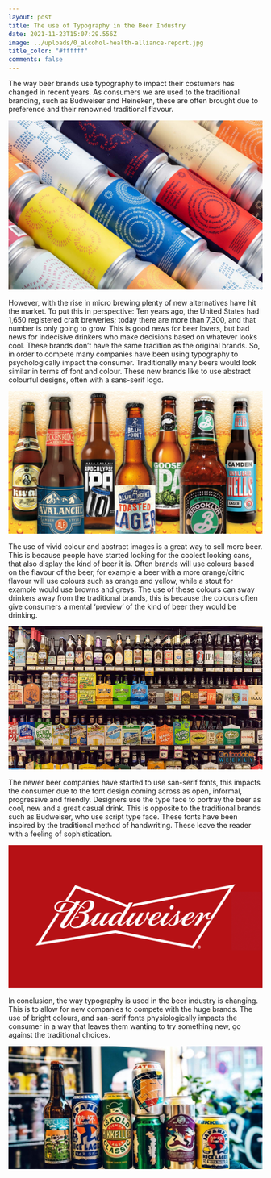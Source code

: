 ```yaml
---
layout: post
title: The use of Typography in the Beer Industry
date: 2021-11-23T15:07:29.556Z
image: ../uploads/0_alcohol-health-alliance-report.jpg
title_color: "#ffffff"
comments: false
---
```

The way beer brands use typography to impact their costumers has changed in recent years. As consumers we are used to the traditional branding, such as Budweiser and Heineken, these are often brought due to preference and their renowned traditional flavour. 

![](../uploads/bestbeerartwork1.jpeg)

However, with the rise in micro brewing plenty of new alternatives have hit the market. To put this in perspective: Ten years ago, the United States had 1,650 registered craft breweries; today there are more than 7,300, and that number is only going to grow. This is good news for beer lovers, but bad news for indecisive drinkers who make decisions based on whatever looks cool. These brands don’t have the same tradition as the original brands. So, in order to compete many companies have been using typography to psychologically impact the consumer. Traditionally many beers would look similar in terms of font and colour. These new brands like to use abstract colourful designs, often with a sans-serif logo. 

![](../uploads/778e8208-9b96-11e6-8f9b-70e3cabccfae.jpeg)

The use of vivid colour and abstract images is a great way to sell more beer. This is because people have started looking for the coolest looking cans, that also display the kind of beer it is. Often brands will use colours based on the flavour of the beer, for example a beer with a more orange/citric flavour will use colours such as orange and yellow, while a stout for example would use browns and greys. The use of these colours can sway drinkers away from the traditional brands, this is because the colours often give consumers a mental ‘preview’ of the kind of beer they would be drinking. 

![](../uploads/ofw-s01ep99-craft_beer-vid.jpg)

The newer beer companies have started to use san-serif fonts, this impacts the consumer due to the font design coming across as open, informal, progressive and friendly. Designers use the type face to portray the beer as cool, new and a great casual drink. This is opposite to the traditional brands such as Budweiser, who use script type face. These fonts have been inspired by the traditional method of handwriting. These leave the reader with a feeling of sophistication. 

![](../uploads/bud_logo2-72.jpg)

In conclusion, the way typography is used in the beer industry is changing. This is to allow for new companies to compete with the huge brands. The use of bright colours, and san-serif fonts physiologically impacts the consumer in a way that leaves them wanting to try something new, go against the traditional choices.  

![](../uploads/2-large.jpg)